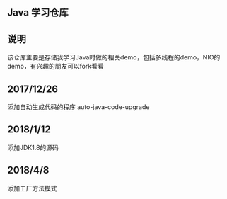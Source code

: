 ##  Java 学习仓库
##  说明
该仓库主要是存储我学习Java时做的相关demo，包括多线程的demo，NIO的demo，有兴趣的朋友可以fork看看
## 2017/12/26
添加自动生成代码的程序 auto-java-code-upgrade
## 2018/1/12
添加JDK1.8的源码
## 2018/4/8
添加工厂方法模式